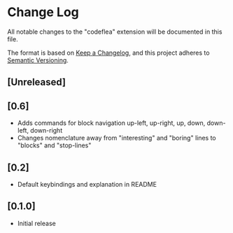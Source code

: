 # Change Log

All notable changes to the "codeflea" extension will be documented in this file.

The format is based on [Keep a Changelog](https://keepachangelog.com/en/1.0.0/),
and this project adheres to [Semantic Versioning](https://semver.org/spec/v2.0.0.html).

## [Unreleased]

## [0.6]

- Adds commands for block navigation up-left, up-right, up, down, down-left, down-right
- Changes nomenclature away from "interesting" and "boring" lines to "blocks" and "stop-lines"

## [0.2]

- Default keybindings and explanation in README

## [0.1.0]

- Initial release
